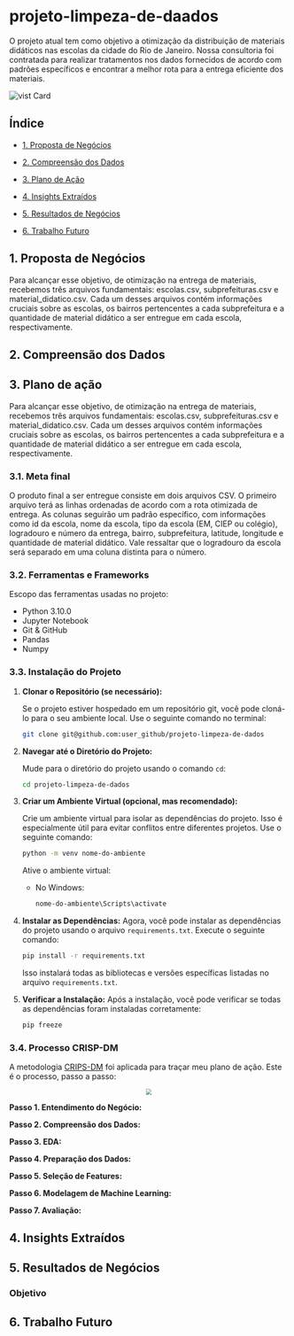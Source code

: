 # projeto-limpeza-de-daados
O projeto atual tem como objetivo a otimização da distribuição de materiais didáticos nas escolas da cidade do Rio de Janeiro. Nossa consultoria foi contratada para realizar tratamentos nos dados fornecidos de acordo com padrões específicos e encontrar a melhor rota para a entrega eficiente dos materiais.

![vist Card](https://cdn.discordapp.com/attachments/1205131422378098728/1205131482625212447/TOUT.webp?ex=65d74127&is=65c4cc27&hm=758e087a03e2a21fb286f31f66dff790ebfcc970e1f4f2cb29dc8ba24b7f2d40&)


## Índice

- [1. Proposta de Negócios](#1-proposta-de-negócios)

- [2. Compreensão dos Dados](#2-compreensão-dos-dados)

- [3. Plano de Ação](#3-plano-de-ação)

- [4. Insights Extraídos](#4-insights-extraídos)

- [5. Resultados de Negócios](#5-resultados-de-negócios)

- [6. Trabalho Futuro](#6-trabalho-futuro)


## 1. Proposta de Negócios
Para alcançar esse objetivo, de otimização na entrega de materiais, recebemos três arquivos fundamentais: escolas.csv, subprefeituras.csv e material_didatico.csv. Cada um desses arquivos contém informações cruciais sobre as escolas, os bairros pertencentes a cada subprefeitura e a quantidade de material didático a ser entregue em cada escola, respectivamente.



## 2. Compreensão dos Dados

## 3. Plano de ação
Para alcançar esse objetivo, de otimização na entrega de materiais, recebemos três arquivos fundamentais: escolas.csv, subprefeituras.csv e material_didatico.csv. Cada um desses arquivos contém informações cruciais sobre as escolas, os bairros pertencentes a cada subprefeitura e a quantidade de material didático a ser entregue em cada escola, respectivamente.


### 3.1. Meta final
O produto final a ser entregue consiste em dois arquivos CSV. O primeiro arquivo terá as linhas ordenadas de acordo com a rota otimizada de entrega. As colunas seguirão um padrão específico, com informações como id da escola, nome da escola, tipo da escola (EM, CIEP ou colégio), logradouro e número da entrega, bairro, subprefeitura, latitude, longitude e quantidade de material didático. Vale ressaltar que o logradouro da escola será separado em uma coluna distinta para o número.

### 3.2. Ferramentas e Frameworks

Escopo das ferramentas usadas no projeto:

- Python 3.10.0
- Jupyter Notebook
- Git & GitHub
- Pandas
- Numpy

### 3.3. Instalação do Projeto

1. **Clonar o Repositório (se necessário):**

   Se o projeto estiver hospedado em um repositório git, você pode cloná-lo para o seu ambiente local. Use o seguinte comando no terminal:

   ```bash
   git clone git@github.com:user_github/projeto-limpeza-de-dados
   ```

2. **Navegar até o Diretório do Projeto:**

   Mude para o diretório do projeto usando o comando `cd`:

   ```bash
   cd projeto-limpeza-de-dados
   ```

3. **Criar um Ambiente Virtual (opcional, mas recomendado):**

   Crie um ambiente virtual para isolar as dependências do projeto. Isso é especialmente útil para evitar conflitos entre diferentes projetos. Use o seguinte comando:

   ```bash
   python -m venv nome-do-ambiente
   ```

   Ative o ambiente virtual:

   - No Windows:

     ```bash
     nome-do-ambiente\Scripts\activate
     ```

4. **Instalar as Dependências:**
   Agora, você pode instalar as dependências do projeto usando o arquivo `requirements.txt`. Execute o seguinte comando:

   ```bash
   pip install -r requirements.txt
   ```

   Isso instalará todas as bibliotecas e versões específicas listadas no arquivo `requirements.txt`.

5. **Verificar a Instalação:**
   Após a instalação, você pode verificar se todas as dependências foram instaladas corretamente:

   ```bash
   pip freeze
   ```

### 3.4. Processo CRISP-DM
A metodologia [CRIPS-DM](https://www.ibm.com/docs/en/spss-modeler/saas?topic=dm-crisp-help-overview) foi aplicada para traçar meu plano de ação. Este é o processo, passo a passo:

<p align="center">
 <img src="https://cdn.discordapp.com/attachments/1181695164633329824/1181695982753304697/CRISP-DM_Flowchart_ElderResearch_Circular-1.png?ex=6581ff25&is=656f8a25&hm=978e079ffa29bbb54af68d891c7318a2bb1f9a30f3ac0c144434b96df3e2a367&"  style="zoom:65%"/>
</p>


**Passo 1. Entendimento do Negócio:**

**Passo 2. Compreensão dos Dados:**

**Passo 3. EDA:**

**Passo 4. Preparação dos Dados:**

**Passo 5. Seleção de Features:**
    
**Passo 6. Modelagem de Machine Learning:**

**Passo 7. Avaliação:**


## 4. Insights Extraídos

## 5. Resultados de Negócios

### Objetivo

## 6. Trabalho Futuro